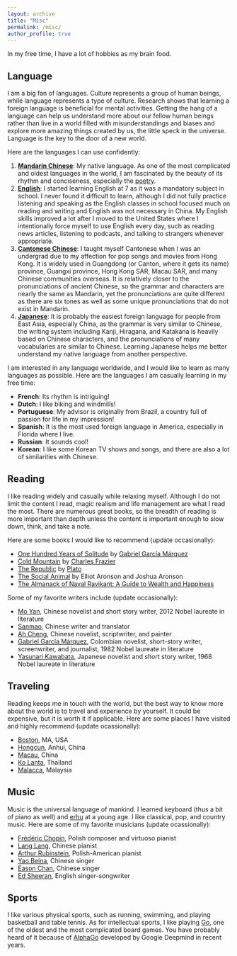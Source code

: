```yaml
---
layout: archive
title: "Misc"
permalink: /misc/
author_profile: true
---
```


In my free time, I have a lot of hobbies as my brain food.

## Language ##
I am a big fan of languages. Culture represents a group of human beings, while language represents a type of culture. Research shows that learning a foreign language is beneficial for mental activities. Getting the hang of a language can help us understand more about our fellow human beings rather than live in a world filled with misunderstandings and biases and explore more amazing things created by us, the little speck in the universe. Language is the key to the door of a new world. 

Here are the languages I can use confidently:
1. [**Mandarin Chinese**](https://en.wikipedia.org/wiki/Mandarin_Chinese): My native language. As one of the most complicated and oldest languages in the world, I am fascinated by the beauty of its rhythm and conciseness, especially the [poetry](https://en.wikipedia.org/wiki/Chinese_poetry).
2. [**English**](https://en.wikipedia.org/wiki/English_language): I started learning English at 7 as it was a mandatory subject in school. I never found it difficult to learn, although I did not fully practice listening and speaking as the English classes in school focused much on reading and writing and English was not necessary in China. My English skills improved a lot after I moved to the United States where I intentionally force myself to use English every day, such as reading news articles, listening to podcasts, and talking to strangers whenever appropriate.
3. [**Cantonese Chinese**](https://en.wikipedia.org/wiki/Cantonese): I taught myself Cantonese when I was an undergrad due to my affection for pop songs and movies from Hong Kong. It is widely used in Guangdong (or Canton, where it gets its name) province, Guangxi province, Hong Kong SAR, Macau SAR, and many Chinese communities overseas. It is relatively closer to the pronunciations of ancient Chinese, so the grammar and characters are nearly the same as Mandarin, yet the pronunciations are quite different as there are six tones as well as some unique pronunciations  that do not exist in Mandarin.
4. [**Japanese**](https://en.wikipedia.org/wiki/Japanese_language): It is probably the easiest foreign language for people from East Asia, especially China, as the grammar is very similar to Chinese, the writing system including Kanji, Hiragana, and Katakana is heavily based on Chinese characters, and the pronunciations of many vocabularies are similar to Chinese. Learning Japanese helps me better understand my native language from another perspective. 

I am interested in any language worldwide, and I would like to learn as many languages as possible. Here are the languages I am casually learning in my free time:
* **French**: Its rhythm is intriguing!
* **Dutch**: I like biking and windmills!
* **Portuguese**: My advisor is originally from Brazil, a country full of passion for life in my impression! 
* **Spanish**: It is the most used foreign language in America, especially in Florida where I live. 
* **Russian**: It sounds cool!
* **Korean**: I like some Korean TV shows and songs, and there are also a lot of similarities with Chinese.


## Reading ##
I like reading widely and casually while relaxing myself. Although I do not limit the content I read, magic realism and life management are what I read the most. There are numerous great books, so the breadth of reading is more important than depth unless the content is important enough to slow down, think, and take a note. 

Here are some books I would like to recommend (update occasionally):
* [One Hundred Years of Solitude](https://en.wikipedia.org/wiki/One_Hundred_Years_of_Solitude) by [Gabriel García Márquez](https://en.wikipedia.org/wiki/Gabriel_Garc%C3%ADa_M%C3%A1rquez)
* [Cold Mountain](https://en.wikipedia.org/wiki/Cold_Mountain_(novel)) by [Charles Frazier](https://en.wikipedia.org/wiki/Charles_Frazier)
* [The Republic](https://en.wikipedia.org/wiki/Republic_(Plato)) by [Plato](https://en.wikipedia.org/wiki/Plato)
* [The Social Animal](https://www.amazon.com/Social-Animal-Elliot-Aronson/dp/1464144184) by Elliot Aronson and Joshua Aronson
* [The Almanack of Naval Ravikant: A Guide to Wealth and Happiness](https://www.navalmanack.com/)

Some of my favorite writers include (update occasionally):
* [Mo Yan](https://en.wikipedia.org/wiki/Mo_Yan), Chinese novelist and short story writer, 2012 Nobel laureate in literature
* [Sanmao](https://en.wikipedia.org/wiki/Sanmao_(writer)), Chinese writer and translator
* [Ah Cheng](https://en.wikipedia.org/wiki/Ah_Cheng), Chinese novelist, scriptwriter, and painter
* [Gabriel García Márquez](https://en.wikipedia.org/wiki/Gabriel_Garc%C3%ADa_M%C3%A1rquez), Colombian novelist, short-story writer, screenwriter, and journalist, 1982 Nobel laureate in literature
* [Yasunari Kawabata](https://en.wikipedia.org/wiki/Yasunari_Kawabata), Japanese novelist and short story writer, 1968 Nobel laureate in literature


## Traveling ##
Reading keeps me in touch with the world, but the best way to know more about the world is to travel and experience by yourself. It could be expensive, but it is worth it if applicable. 
Here are some places I have visited and highly recommend (update ocassionally):
* [Boston](https://www.meetboston.com/), MA, USA
* [Hongcun](https://whc.unesco.org/en/list/1002/), Anhui, China
* [Macau](https://www.macaotourism.gov.mo/en/), China
* [Ko Lanta](https://www.kolanta.net/), Thailand
* [Malacca](https://www.melaka-tourism.com/), Malaysia


## Music ##
Music is the universal language of mankind. I learned keyboard (thus a bit of piano as well) and [erhu](https://en.wikipedia.org/wiki/Erhu) at a young age. I like classical, pop, and country music. Here are some of my favorite musicians (update ocassionally):
* [Frédéric Chopin](https://en.wikipedia.org/wiki/Fr%C3%A9d%C3%A9ric_Chopin), Polish composer and virtuoso pianist
* [Lang Lang](https://en.wikipedia.org/wiki/Lang_Lang), Chinese pianist
* [Arthur Rubinstein](https://en.wikipedia.org/wiki/Arthur_Rubinstein), Polish-American pianist
* [Yao Beina](https://en.wikipedia.org/wiki/Yao_Beina), Chinese singer
* [Eason Chan](https://en.wikipedia.org/wiki/Eason_Chan), Chinese singer
* [Ed Sheeran](https://en.wikipedia.org/wiki/Ed_Sheeran), English singer-songwriter


## Sports ##
I like various physical sports, such as running, swimming, and playing basketball and table tennis. As for intellectual sports, I like playing [Go](https://en.wikipedia.org/wiki/Go_(game)), one of the oldest and the most complicated board games. You have probably heard of it because of [AlphaGo](https://www.youtube.com/watch?v=WXuK6gekU1Y) developed by Google Deepmind in recent years. 
